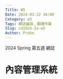 ```yaml
---
Title: W5
Date: 2024-03-22 16:00
Category: w5
Tags: 網誌編寫﹐翻譯作業
Slug: cd2024-2a-w5
Author: Probe
---
```


2024 Spring 第五週 網誌

<!-- PELICAN_END_SUMMARY -->

# 內容管理系統
